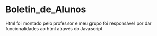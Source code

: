 # Boletin_de_Alunos

Html foi montado pelo professor e meu grupo foi responsável por dar funcionalidades ao html através do Javascript
